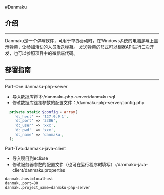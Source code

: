 #Danmaku
##  介绍
-------
Danmaku是一个弹幕软件，可用于举办活动时，在Windows系统的电脑屏幕上显示弹幕，让参加活动的人员发送弹幕。
发送弹幕的形式可以根据API进行二次开发，也可以参照项目中的微信端代码。

##  部署指南
-------
Part-One:danmaku-php-server
* 导入数据库脚本:/danmaku-php-server/danmaku.sql
* 修改数据库连接参数的配置文件：/danmaku-php-server/config.php
```php
  private static $config = array(
    'db_host' => '127.0.0.1',
    'db_port' => '3306',
    'db_user' => 'xxx',
    'db_pwd'  => 'xxx',
    'db_name' => 'danmaku',
  );
```

Part-Two:danmaku-java-client
* 导入项目到eclipse
* 修改服务器参数的配置文件（也可在运行程序时填写）:/danmaku-java-client/danmaku.properties
```
danmaku.host=localhost                                                      
danmaku.port=80
danmaku.project_name=danmaku-php-server
```
